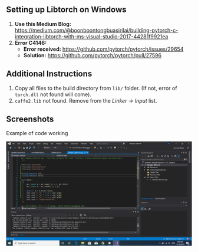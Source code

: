 ## Setting up Libtorch on Windows

1. **Use this Medium Blog:** https://medium.com/@boonboontongbuasirilai/building-pytorch-c-integration-libtorch-with-ms-visual-studio-2017-44281f9921ea
2. **Error C4146:**
    * **Error received:** https://github.com/pytorch/pytorch/issues/29654
    * **Solution:** https://github.com/pytorch/pytorch/pull/27596

## Additional Instructions

1. Copy all files to the build directory from `lib/` folder. (If not, error of `torch.dll` not found will come).
2. `caffe2.lib` not found. Remove from the *Linker -> Input* list.

## Screenshots

Example of code working

<img src="images/libtorch-cpp-successful.PNG"/>
<img src="images/libtorch-cpp-example-running.PNG/>
